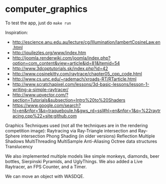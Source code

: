 computer_graphics
=================

To test the app, just do ``make run``

Inspiration:

 - http://escience.anu.edu.au/lecture/cg/Illumination/lambertCosineLaw.en.html
 - http://iquilezles.org/www/index.htm
 - http://joomla.renderwiki.com/joomla/index.php?option=com_content&view=article&id=81&Itemid=54
 - http://www.3dcpptutorials.sk/index.php?id=42
 - http://www.cosinekitty.com/raytrace/chapter05_cpp_code.html
 - http://www.cs.unc.edu/~rademach/xroads-RT/RTarticle.html
 - http://www.scratchapixel.com/lessons/3d-basic-lessons/lesson-1-writing-a-simple-raytracer/
 - http://www.upvector.com/?section=Tutorials&subsection=Intro%20to%20Shaders
 - https://www.google.com/search?hl=en&nfpr=1&q=traqueboule.h&gws_rd=ssl#hl=en&nfpr=1&q=%22raytracing.cpp%22+site:github.com


Graphics Techniques used (not all the techniques are in the rendering competition image):
Raytracing via Ray-Triangle intersection and Ray-Sphere intersection
Phong Shading (in older versions)
Reflection
Multiple Shadows
MultiThreading
MultiSample Anti-Aliasing
Octree data structures
Translucency


We also implemented multiple models like simple monkeys, diamonds, beer bottles, Sierpinski Pyramids, and UglyThings.
We also added a Live Raytracer, an FPS Counter, and a Timer.

We can move an object with WASDQE.
